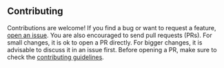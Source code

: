 ## Contributing

Contributions are welcome! If you find a bug or want to request a feature, [open an issue](https://github.com/lucaferranti/FuzzyInference.jl/issues). You are also encouraged to send pull requests (PRs). For small changes, it is ok to open a PR directly. For bigger changes, it is advisable to discuss it in an issue first. Before opening a PR, make sure to check the [contributing guidelines](https://lucaferranti.github.io/FuzzyInference.jl/dev/contributing).